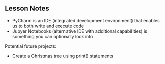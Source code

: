 ## Lesson Notes

* PyCharm is an IDE (integrated development environment) that enables us to both write and execute code
* Jupyer Notebooks (alternative IDE with additional capabilities) is something you can optionally look into

Potential future projects:

* Create a Christmas tree using print() statements